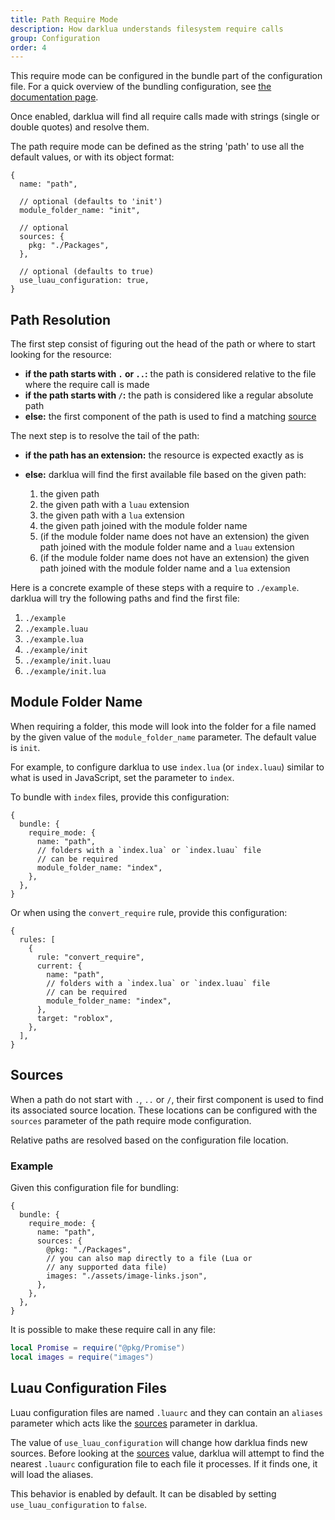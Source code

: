```yaml
---
title: Path Require Mode
description: How darklua understands filesystem require calls
group: Configuration
order: 4
---
```


This require mode can be configured in the bundle part of the configuration file. For a quick overview of the bundling configuration, see [the documentation page](../bundle/).

Once enabled, darklua will find all require calls made with strings (single or double quotes) and resolve them.

The path require mode can be defined as the string 'path' to use all the default values, or with its object format:

```json5
{
  name: "path",

  // optional (defaults to 'init')
  module_folder_name: "init",

  // optional
  sources: {
    pkg: "./Packages",
  },

  // optional (defaults to true)
  use_luau_configuration: true,
}
```

## Path Resolution

The first step consist of figuring out the head of the path or where to start looking for the resource:

- **if the path starts with `.` or `..`:** the path is considered relative to the file where the require call is made
- **if the path starts with `/`:** the path is considered like a regular absolute path
- **else:** the first component of the path is used to find a matching [source](#sources)

The next step is to resolve the tail of the path:

- **if the path has an extension:** the resource is expected exactly as is
- **else:** darklua will find the first available file based on the given path:

  1. the given path
  1. the given path with a `luau` extension
  1. the given path with a `lua` extension
  1. the given path joined with the module folder name
  1. (if the module folder name does not have an extension) the given path joined with the module folder name and a `luau` extension
  1. (if the module folder name does not have an extension) the given path joined with the module folder name and a `lua` extension

Here is a concrete example of these steps with a require to `./example`. darklua will try the following paths and find the first file:

1. `./example`
1. `./example.luau`
1. `./example.lua`
1. `./example/init`
1. `./example/init.luau`
1. `./example/init.lua`

## Module Folder Name

When requiring a folder, this mode will look into the folder for a file named by the given value of the `module_folder_name` parameter. The default value is `init`.

For example, to configure darklua to use `index.lua` (or `index.luau`) similar to what is used in JavaScript, set the parameter to `index`.

To bundle with `index` files, provide this configuration:

```json5
{
  bundle: {
    require_mode: {
      name: "path",
      // folders with a `index.lua` or `index.luau` file
      // can be required
      module_folder_name: "index",
    },
  },
}
```

Or when using the `convert_require` rule, provide this configuration:

```json5
{
  rules: [
    {
      rule: "convert_require",
      current: {
        name: "path",
        // folders with a `index.lua` or `index.luau` file
        // can be required
        module_folder_name: "index",
      },
      target: "roblox",
    },
  ],
}
```

## Sources

When a path do not start with `.`, `..` or `/`, their first component is used to find its associated source location. These locations can be configured with the `sources` parameter of the path require mode configuration.

Relative paths are resolved based on the configuration file location.

### Example

Given this configuration file for bundling:

```json5
{
  bundle: {
    require_mode: {
      name: "path",
      sources: {
        @pkg: "./Packages",
        // you can also map directly to a file (Lua or
        // any supported data file)
        images: "./assets/image-links.json",
      },
    },
  },
}
```

It is possible to make these require call in any file:

```lua
local Promise = require("@pkg/Promise")
local images = require("images")
```

## Luau Configuration Files

Luau configuration files are named `.luaurc` and they can contain an `aliases` parameter which acts like the [sources](#sources) parameter in darklua.

The value of `use_luau_configuration` will change how darklua finds new sources. Before looking at the [sources](#sources) value, darklua will attempt to find the nearest `.luaurc` configuration file to each file it processes. If it finds one, it will load the aliases.

This behavior is enabled by default. It can be disabled by setting `use_luau_configuration` to `false`.

